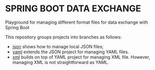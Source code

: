 # SPRING BOOT DATA EXCHANGE
Playground for managing different format files for data exchange with Spring Boot

This repository groups projects into branches as follows:
- [json](https://github.com/gabrielcostasilva/sb-data-exchange/tree/json) shows how to manage local JSON files;
- [yaml](https://github.com/gabrielcostasilva/sb-data-exchange/tree/yaml) extends the JSON project for managing YAML files.
- [xml](https://github.com/gabrielcostasilva/sb-data-exchange/tree/xml) builds on top of YAML project for managing XML file. However, managing XML is not straightforward as YAML.
